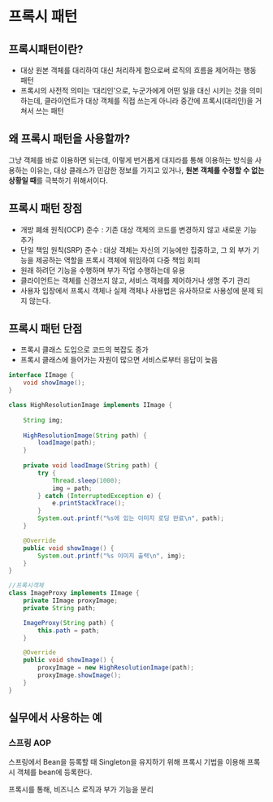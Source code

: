 # 프록시 패턴

## 프록시패턴이란?

- 대상 원본 객체를 대리하여 대신 처리하게 함으로써 로직의 흐름을 제어하는 행동 패턴
- 프록시의 사전적 의미는 ‘대리인’으로, 누군가에게 어떤 일을 대신 시키는 것을 의미하는데, 클라이언트가 대상 객체를 직접 쓰는게 아니라 중간에 프록시(대리인)을 거쳐서 쓰는 패턴

## 왜 프록시 패턴을 사용할까?

그냥 객체를 바로 이용하면 되는데, 이렇게 번거롭게 대지라를 통해 이용하는 방식을 사용하는 이유는, 대상 클래스가 민감한 정보를 가지고 있거나, **원본 객체를 수정할 수 없는 상황일 때**를 극복하기 위해서이다.

## 프록시 패턴 장점

- 개방 폐쇄 원칙(OCP) 준수 :  기존 대상 객체의 코드를 변경하지 않고 새로운 기능 추가
- 단일 책임 원칙(SRP) 준수 : 대상 객체는 자신의 기능에만 집중하고, 그 외 부가 기능을 제공하는 역할을 프록시 객체에 위임하여 다중 책임 회피
- 원래 하려던 기능을 수행하며 부가 작업 수행하는데 유용
- 클라이언트는 객체를 신경쓰지 않고, 서비스 객체를 제어하거나 생명 주기 관리
- 사용자 입장에서 프록시 객체나 실제 객체나 사용법은 유사하므로 사용성에 문제 되지 않는다.

## 프록시 패턴 단점

- 프록시 클래스 도입으로 코드의 복잡도 증가
- 프록시 클래스에 들어가는 자원이 많으면 서비스로부터 응답이 늦음

```java
interface IImage {
	void showImage();
}

class HighResolutionImage implements IImage {
	
	String img;
	
	HighResolutionImage(String path) {
		loadImage(path);
	}
	
	private void loadImage(String path) {
        try {
            Thread.sleep(1000);
            img = path;
        } catch (InterruptedException e) {
            e.printStackTrace();
        }
        System.out.printf("%s에 있는 이미지 로딩 완료\n", path);
    }

    @Override
    public void showImage() {
        System.out.printf("%s 이미지 출력\n", img);
    }
}

//프록시객체
class ImageProxy implements IImage {
    private IImage proxyImage;
    private String path;

    ImageProxy(String path) {
        this.path = path;
    }

    @Override
    public void showImage() {
        proxyImage = new HighResolutionImage(path);
        proxyImage.showImage();
    }
}

```

## 실무에서 사용하는 예

### 스프링 AOP

스프링에서 Bean을 등록할 때 Singleton을 유지하기 위해 프록시 기법을 이용해 프록시 객체를 bean에 등록한다.

프록시를 통해, 비즈니스 로직과 부가 기능을 분리